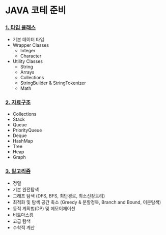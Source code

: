 # JAVA 코테 준비



### [1. 타입 클래스](./md/DataType.md)
- 기본 데이터 타입
- Wrapper Classes 
  - Integer
  - Character
- Utility Classes 
  - String
  - Arrays
  - Collections
  - StringBuilder & StringTokenizer
  - Math

### [2. 자료구조](./md/DataStructure.md)
- Collections
- Stack ️
- Queue 
- PriorityQueue
- Deque ️
- HashMap ️
- Tree
- Heap
- Graph

### [3. 알고리즘](./md/Algorithm.md)
- 정렬
- 기본 완전탐색
- 그래프 탐색 (DFS, BFS, 최단경로, 최소신장트리)
- 최적화 및 탐색 공간 축소 (Greedy & 분할정복, Branch and Bound, 이분탐색)
- 동적 계획법(DP) 및 메모이제이션 
- 비트마스킹
- 고급 탐색
- 수학적 계산



